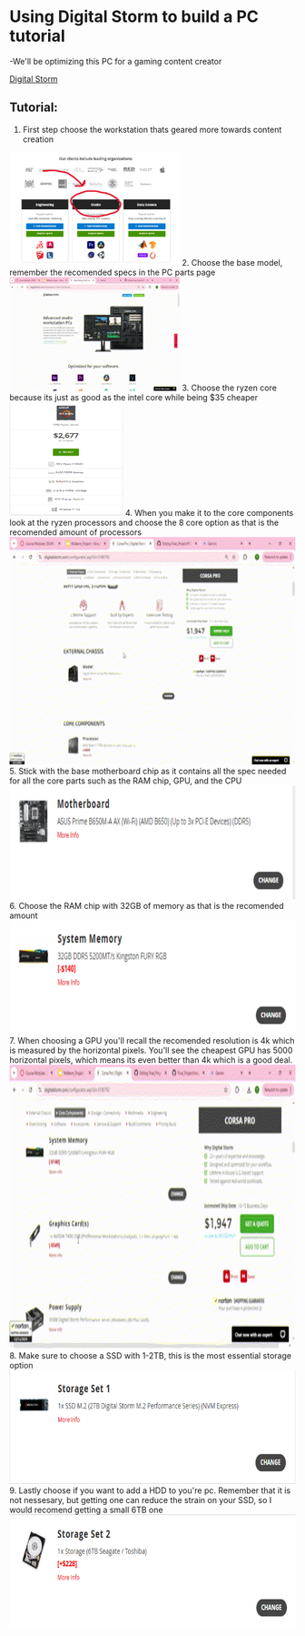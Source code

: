 # Using Digital Storm to build a PC tutorial
-We'll be optimizing this PC for a gaming content creator

[Digital Storm](https://www.digitalstorm.com/workstation-computers.asp)

## Tutorial:
1. First step choose the workstation thats geared more towards content creation
<img src="https://github.com/TedLessmann/Final_Project/blob/main/images/Screenshot%202024-12-11%20181235.png" alt="tutimg#1" width="300" height="200">
2. Choose the base model, remember the recomended specs in the PC parts page
<img src="https://github.com/TedLessmann/Final_Project/blob/main/images/Tut%232%20-%20Made%20with%20Clipchamp_1733963539423.gif" alt="tutgif#2" width="300" height="200">   
3. Choose the ryzen core because its just as good as the intel core while being $35 cheaper
<img src="https://github.com/TedLessmann/Final_Project/blob/main/images/Screenshot%202024-12-11%20185031.png" alt="ryzen core" width="200" height="200">
4. When you make it to the core components look at the ryzen processors and choose the 8 core option as that is the recomended amount of processors
<img src="https://github.com/TedLessmann/Final_Project/blob/main/images/Untitled%20video%20-%20Made%20with%20Clipchamp.gif" alt="ryzen core" width="700" height="400">
5. Stick with the base motherboard chip as it contains all the spec needed for all the core parts such as the RAM chip, GPU, and the CPU
<img src="https://github.com/TedLessmann/Final_Project/blob/main/images/Screenshot%202024-12-11%20195402.png" alt="ryzen core" width="600" height="200">
6. Choose the RAM chip with 32GB of memory as that is the recomended amount
<img src="https://github.com/TedLessmann/Final_Project/blob/main/images/Screenshot%202024-12-11%20195943.png" alt="ryzen core" width="600" height="200">
7. When choosing a GPU you'll recall the recomended resolution is 4k which is measured by the horizontal pixels. You'll see the cheapest GPU has 5000 horizontal pixels, which means its even better than 4k which is a good deal.
<img src="https://github.com/TedLessmann/Final_Project/blob/main/images/Untitled%20video%20-%20Made%20with%20Clipchamp%20(1).gif" alt="ryzen core" width="600" height="500">
8. Make sure to choose a SSD with 1-2TB, this is the most essential storage option
<img src="https://github.com/TedLessmann/Final_Project/blob/main/images/Screenshot%202024-12-11%20201116.png" alt="ryzen core" width="600" height="200">
9. Lastly choose if you want to add a HDD to you're pc. Remember that it is not nessesary, but getting one can reduce the strain on your SSD, so I would recomend getting a small 6TB one
<img src="https://github.com/TedLessmann/Final_Project/blob/main/images/Screenshot%202024-12-11%20201457.png" alt="ryzen core" width="600" height="200">
